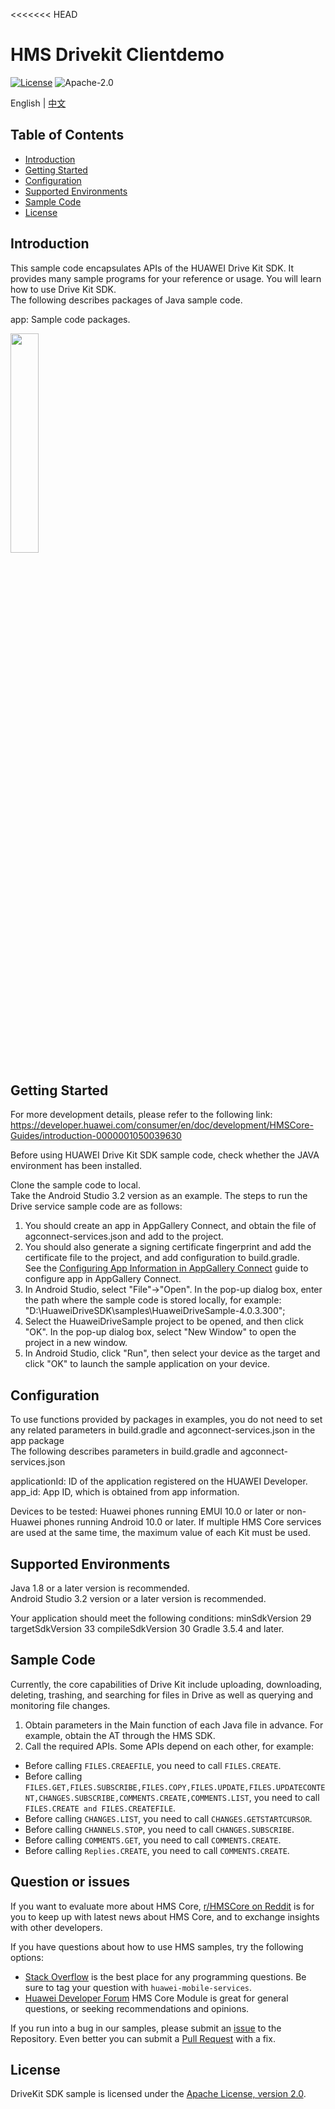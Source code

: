 <<<<<<< HEAD
# HMS Drivekit Clientdemo

[![License](https://img.shields.io/badge/Docs-hmsguides-brightgreen)](https://developer.huawei.com/consumer/cn/doc/development/HMS-Guides/drivekit-introduction)  ![Apache-2.0](https://img.shields.io/badge/license-Apache-blue)

English | [中文](https://github.com/HMS-Core/hms-drive-clientdemo/blob/master/README_ZH.md)

## Table of Contents

 * [Introduction](#introduction)
 * [Getting Started](#getting-started)
 * [Configuration](#configuration )
 * [Supported Environments](#supported-environments)
 * [Sample Code](#sample-code)
 * [License](#license)


## Introduction   
 This sample code encapsulates APIs of the HUAWEI Drive Kit SDK. It provides many sample programs for your reference or usage. You will learn how to use Drive Kit SDK.   
 The following describes packages of Java sample code.   
 
 app:   Sample code packages.   
 
 <img src="driveDemo.jpg" width = 30% height = 30%>

## Getting Started    
 For more development details, please refer to the following link:   
 https://developer.huawei.com/consumer/en/doc/development/HMSCore-Guides/introduction-0000001050039630   

 Before using HUAWEI Drive Kit SDK sample code, check whether the JAVA environment has been installed.    
 
 Clone the sample code to local.    
 Take the Android Studio 3.2 version as an example. The steps to run the Drive service sample code are as follows:    
 1. You should create an app in AppGallery Connect, and obtain the file of agconnect-services.json and add to the project.   
 2. You should also generate a signing certificate fingerprint and add the certificate file to the project, and add configuration to build.gradle.   
 See the [Configuring App Information in AppGallery Connect](https://developer.huawei.com/consumer/en/doc/development/HMS-Guides/drivekit-devpreparations) guide to configure app in AppGallery Connect.   
 3. In Android Studio, select "File"->"Open". In the pop-up dialog box, enter the path where the sample code is stored locally, for example: "D:\HuaweiDriveSDK\samples\HuaweiDriveSample-4.0.3.300";
 4. Select the HuaweiDriveSample project to be opened, and then click "OK". In the pop-up dialog box, select "New Window" to open the project in a new window.  
 5. In Android Studio, click "Run", then select your device as the target and click "OK" to launch the sample application on your device.  
 
## Configuration
 To use functions provided by packages in examples, you do not need to set any related parameters in build.gradle and agconnect-services.json in the app package   
 The following describes parameters in build.gradle and agconnect-services.json   
 
 applicationId: ID of the application registered on the HUAWEI Developer.   
 app_id: App ID, which is obtained from app information.
 
 Devices to be tested: Huawei phones running EMUI 10.0 or later or non-Huawei phones running Android 10.0 or later.
 If multiple HMS Core services are used at the same time, the maximum value of each Kit must be used.
 
## Supported Environments   
 Java 1.8 or a later version is recommended.  
 Android Studio 3.2 version or a later version is recommended.   
 
 Your application should meet the following conditions:
 minSdkVersion 29 
 targetSdkVersion 33 
 compileSdkVersion 30 
 Gradle 3.5.4 and later.
 
## Sample Code  
 
 Currently, the core capabilities of Drive Kit include uploading, downloading, deleting, trashing, and searching for files in Drive as well as querying and monitoring file changes. 
 1. Obtain parameters in the Main function of each Java file in advance. For example, obtain the AT through the HMS SDK.   
 2. Call the required APIs. Some APIs depend on each other, for example:    

- Before calling `FILES.CREAEFILE`, you need to call `FILES.CREATE`.    
- Before calling `FILES.GET,FILES.SUBSCRIBE,FILES.COPY,FILES.UPDATE,FILES.UPDATECONTENT,CHANGES.SUBSCRIBE,COMMENTS.CREATE,COMMENTS.LIST`, you need to call `FILES.CREATE and FILES.CREATEFILE`.    
- Before calling `CHANGES.LIST`, you need to call `CHANGES.GETSTARTCURSOR`.    
- Before calling `CHANNELS.STOP`, you need to call `CHANGES.SUBSCRIBE`.    
- Before calling `COMMENTS.GET`, you need to call `COMMENTS.CREATE`.    
- Before calling `Replies.CREATE`, you need to call `COMMENTS.CREATE`.    

## Question or issues
If you want to evaluate more about HMS Core,
[r/HMSCore on Reddit](https://www.reddit.com/r/HuaweiDevelopers/) is for you to keep up with latest news about HMS Core, and to exchange insights with other developers.

If you have questions about how to use HMS samples, try the following options:
- [Stack Overflow](https://stackoverflow.com/questions/tagged/huawei-mobile-services) is the best place for any programming questions. Be sure to tag your question with 
`huawei-mobile-services`.
- [Huawei Developer Forum](https://forums.developer.huawei.com/forumPortal/en/home?fid=0101187876626530001) HMS Core Module is great for general questions, or seeking recommendations and opinions.

If you run into a bug in our samples, please submit an [issue](https://github.com/HMS-Core/hms-drive-clientdemo/issues) to the Repository. Even better you can submit a [Pull Request](https://github.com/HMS-Core/hms-drive-clientdemo/pulls) with a fix.

## License
 DriveKit SDK sample is licensed under the [Apache License, version 2.0](http://www.apache.org/licenses/LICENSE-2.0).
